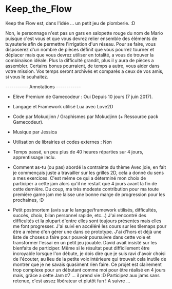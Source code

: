 # Keep_the_Flow

Keep the Flow est, dans l'idée ... un petit jeu de plomberie. :D

Non, le personnage n'est pas un gars en salopette rouge du nom de Mario puisque c'est vous et que vous devrez relier ensemble des éléments de tuyauterie afin de permettre l'irrigation d'un réseau.
Pour se faire, vous disposerez d'un nombre de pièces définit que vous pourrez tourner et déplacer mais que vous devrez utiliser en totalité, a vous de trouver la combinaison idéale.
Plus la difficulté grandit, plus il y aura de pièces a assembler.
Certains bonus pourraient, de temps a autre, vous aider dans votre mission.
Vos temps seront archivés et comparés a ceux de vos amis, si vous le souhaitez.

----------- Annotations ------------

- Elève Premium de Gamecodeur :
Oui Depuis  10 jours (7 juin 2017).

- Langage et Framework utilisé
Lua avec Love2D

- Code par Mokudjinn / Graphismes par Mokudjinn (+ Ressource pack Gamecodeur).

- Musique par Jessica

- Utilisation de librairies et codes externes : Non

- Temps passé, un peu plus de 40 heures réparties sur 4 jours, apprentissage inclu.

- Comment as-tu (ou pas) abordé la contrainte du thème
Avec joie, en fait je commençais juste a travailler sur les grilles 2D, cela a donné du sens a mes exercices.
C'est même ce qui a déterminé mon choix de participer a cette jam alors qu'il ne restait que 4 jours avant la fin de cette dernière. Du coup, ma très modeste contribution pour ma toute première game jam me laisse une bonne marge de progression pour les prochaines, :D

- Petit postmortem (avis sur le langage/framework utilisés, difficultés, succès, choix, bilan personnel rapide, etc...)
J'ai rencontré des difficultés et la plupart d'entre elles sont toujours présentes mais elles me font progresser.
J'ai suivi en accéléré les cours sur les tilemaps pour être a même d'en gérer une dans ce prototype.
J'ai d'hors et déjà une liste de choses a faire pour pouvoir poursuivre dans cette voie et transformer l'essai en un petit jeu jouable.
David avait insisté sur les bienfaits de participer.
Même si le résultat peut difficilement être incroyable lorsque l'on débute, je dois dire que je suis ravi d'avoir choisi de l'écouter, au lieu de la petite voix intérieure qui trouvait cela inutile de montrer que je ne savais quasiment rien faire.
Ce projet est clairement trop complexe pour un débutant comme moi pour être réalisé en 4 jours mais, grâce a cette Jam #7 ... il prend vie :D
Participez aux jams sans retenue, c'est assez libérateur et plutôt fun !
A suivre ...
